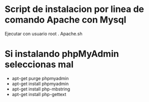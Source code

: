 # Script de instalacion por linea de comando Apache con Mysql
Ejecutar con usuario root . Apache.sh
# Si instalando phpMyAdmin seleccionas mal
- apt-get purge phpmyadmin
- apt-get install phpmyadmin
- apt-get install php-mbstring
- apt-get install php-gettext
